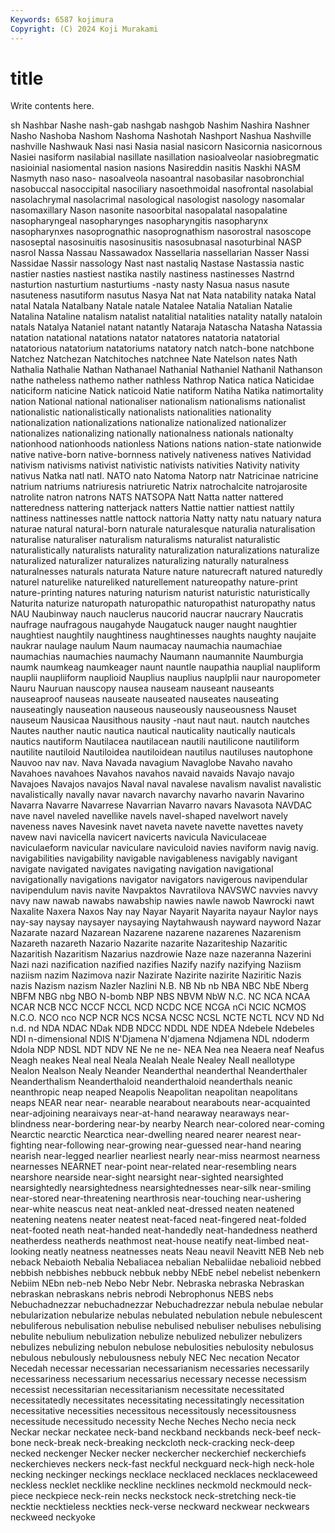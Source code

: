```yaml
---
Keywords: 6587 kojimura
Copyright: (C) 2024 Koji Murakami
---
```


# title

Write contents here.



sh Nashbar Nashe nash-gab nashgab
nashgob Nashim Nashira Nashner Nasho Nashoba Nashom Nashoma Nashotah Nashport
Nashua Nashville nashville Nashwauk Nasi nasi Nasia nasial nasicorn Nasicornia
nasicornous Nasiei nasiform nasilabial nasillate nasillation nasioalveolar nasiobregmatic nasioinial nasiomental
nasion nasions Nasireddin nasitis Naskhi NASM Nasmyth naso naso- nasoalveola
nasoantral nasobasilar nasobronchial nasobuccal nasoccipital nasociliary nasoethmoidal nasofrontal nasolabial nasolachrymal
nasolacrimal nasological nasologist nasology nasomalar nasomaxillary Nason nasonite nasoorbital nasopalatal
nasopalatine nasopharyngeal nasopharynges nasopharyngitis nasopharynx nasopharynxes nasoprognathic nasoprognathism nasorostral nasoscope
nasoseptal nasosinuitis nasosinusitis nasosubnasal nasoturbinal NASP nasrol Nassa Nassau Nassawadox
Nassellaria nassellarian Nasser Nassi Nassidae Nassir nassology Nast nast nastaliq
Nastase Nastassia nastic nastier nasties nastiest nastika nastily nastiness nastinesses
Nastrnd nasturtion nasturtium nasturtiums -nasty nasty Nasua nasus nasute nasuteness
nasutiform nasutus Nasya Nat nat Nata natability nataka Natal natal
Natala Natalbany Natale natale Natalee Natalia Natalian Natalie Natalina Nataline
natalism natalist natalitial natalities natality natally nataloin natals Natalya Nataniel
natant natantly Nataraja Natascha Natasha Natassia natation natational natations natator
natatores natatoria natatorial natatorious natatorium natatoriums natatory natch natch-bone natchbone
Natchez Natchezan Natchitoches natchnee Nate Natelson nates Nath Nathalia Nathalie
Nathan Nathanael Nathanial Nathaniel Nathanil Nathanson nathe natheless nathemo nather
nathless Nathrop Natica natica Naticidae naticiform naticine Natick naticoid Natie
natiform Natiha Natika natimortality nation National national nationaliser nationalism nationalisms
nationalist nationalistic nationalistically nationalists nationalities nationality nationalization nationalizations nationalize nationalized
nationalizer nationalizes nationalizing nationally nationalness nationals nationalty nationhood nationhoods nationless
Nations nations nation-state nationwide native native-born native-bornness natively nativeness natives
Natividad nativism nativisms nativist nativistic nativists nativities Nativity nativity nativus
Natka natl natl. NATO nato Natoma Natorp natr Natricinae natricine
natrium natriums natriuresis natriuretic Natrix natrochalcite natrojarosite natrolite natron natrons
NATS NATSOPA Natt Natta natter nattered natteredness nattering natterjack natters
Nattie nattier nattiest nattily nattiness nattinesses nattle nattock nattoria Natty
natty natu natuary natura naturae natural natural-born naturale naturalesque naturalia
naturalisation naturalise naturaliser naturalism naturalisms naturalist naturalistic naturalistically naturalists naturality
naturalization naturalizations naturalize naturalized naturalizer naturalizes naturalizing naturally naturalness naturalnesses
naturals naturata Nature nature naturecraft natured naturedly naturel naturelike natureliked
naturellement natureopathy nature-print nature-printing natures naturing naturism naturist naturistic naturistically
Naturita naturize naturopath naturopathic naturopathist naturopathy natus NAU Naubinway nauch
nauclerus naucorid naucrar naucrary Naucratis naufrage naufragous naugahyde Naugatuck nauger
naught naughtier naughtiest naughtily naughtiness naughtinesses naughts naughty naujaite naukrar
naulage naulum Naum naumacay naumachia naumachiae naumachias naumachies naumachy Naumann
naumannite Naumburgia naumk naumkeag naumkeager naunt nauntle naupathia nauplial naupliform
nauplii naupliiform nauplioid Nauplius nauplius nauplplii naur nauropometer Nauru Nauruan
nauscopy nausea nauseam nauseant nauseants nauseaproof nauseas nauseate nauseated nauseates
nauseating nauseatingly nauseation nauseous nauseously nauseousness Nauset nauseum Nausicaa Nausithous
nausity -naut naut naut. nautch nautches Nautes nauther nautic nautica
nautical nauticality nautically nauticals nautics nautiform Nautilacea nautilacean nautili nautilicone
nautiliform nautilite nautiloid Nautiloidea nautiloidean nautilus nautiluses nautophone Nauvoo nav
nav. Nava Navada navagium Navaglobe Navaho navaho Navahoes navahoes Navahos
navahos navaid navaids Navajo navajo Navajoes Navajos navajos Naval naval
navalese navalism navalist navalistic navalistically navally navar navarch navarchy navarho
navarin Navarino Navarra Navarre Navarrese Navarrian Navarro navars Navasota NAVDAC
nave navel naveled navellike navels navel-shaped navelwort navely naveness naves
Navesink navet naveta navete navette navettes navety navew navi navicella
navicert navicerts navicula Naviculaceae naviculaeform navicular naviculare naviculoid navies naviform
navig navig. navigabilities navigability navigable navigableness navigably navigant navigate navigated
navigates navigating navigation navigational navigationally navigations navigator navigators navigerous navipendular
navipendulum navis navite Navpaktos Navratilova NAVSWC navvies navvy navy naw
nawab nawabs nawabship nawies nawle nawob Nawrocki nawt Naxalite Naxera
Naxos Nay nay Nayar Nayarit Nayarita nayaur Naylor nays nay-say
naysay naysayer naysaying Naytahwaush nayward nayword Nazar Nazarate nazard Nazarean
Nazarene nazarene nazarenes Nazarenism Nazareth nazareth Nazario Nazarite nazarite Nazariteship
Nazaritic Nazaritish Nazaritism Nazarius nazdrowie Naze naze nazeranna Nazerini Nazi
nazi nazification nazified nazifies Nazify nazify nazifying Naziism naziism nazim
Nazimova nazir Nazirate Nazirite nazirite Naziritic Nazis nazis Nazism nazism
Nazler Nazlini N.B. NB Nb nb NBA NBC NbE Nberg
NBFM NBG nbg NBO N-bomb NBP NBS NBVM NbW N.C.
NC NCA NCAA NCAR NCB NCC NCCF NCCL NCD NCDC
NCE NCGA nCi NCIC NCMOS N.C.O. NCO nco NCP NCR
NCS NCSA NCSC NCSL NCTE NCTL NCV ND Nd n.d.
nd NDA NDAC NDak NDB NDCC NDDL NDE NDEA Ndebele
Ndebeles NDI n-dimensional NDIS N'Djamena N'djamena Ndjamena NDL ndoderm Ndola
NDP NDSL NDT NDV NE Ne ne ne- NEA Nea
nea Neaera neaf Neafus Neagh neakes Neal neal Neala Nealah
Neale Nealey Neall neallotype Nealon Nealson Nealy Neander Neanderthal neanderthal
Neanderthaler Neanderthalism Neanderthaloid neanderthaloid neanderthals neanic neanthropic neap neaped Neapolis
Neapolitan neapolitan neapolitans neaps NEAR near near- nearable nearabout nearabouts
near-acquainted near-adjoining nearaivays near-at-hand nearaway nearaways near-blindness near-bordering near-by nearby
Nearch near-colored near-coming Nearctic nearctic Nearctica near-dwelling neared nearer nearest
near-fighting near-following near-growing near-guessed near-hand nearing nearish near-legged nearlier nearliest
nearly near-miss nearmost nearness nearnesses NEARNET near-point near-related near-resembling nears
nearshore nearside near-sight nearsight near-sighted nearsighted nearsightedly nearsightedness nearsightednesses near-silk
near-smiling near-stored near-threatening nearthrosis near-touching near-ushering near-white neascus neat neat-ankled
neat-dressed neaten neatened neatening neatens neater neatest neat-faced neat-fingered neat-folded
neat-footed neath neat-handed neat-handedly neat-handedness neatherd neatherdess neatherds neathmost neat-house
neatify neat-limbed neat-looking neatly neatness neatnesses neats Neau neavil Neavitt
NEB Neb neb neback Nebaioth Nebalia Nebaliacea nebalian Nebaliidae nebalioid
nebbed nebbish nebbishes nebbuck nebbuk nebby NEbE nebel nebelist nebenkern
Nebiim NEbn neb-neb Nebo Nebr Nebr. Nebraska nebraska Nebraskan nebraskan
nebraskans nebris nebrodi Nebrophonus NEBS nebs Nebuchadnezzar nebuchadnezzar Nebuchadrezzar nebula
nebulae nebular nebularization nebularize nebulas nebulated nebulation nebule nebulescent nebuliferous
nebulisation nebulise nebulised nebuliser nebulises nebulising nebulite nebulium nebulization nebulize
nebulized nebulizer nebulizers nebulizes nebulizing nebulon nebulose nebulosities nebulosity nebulosus
nebulous nebulously nebulousness nebuly NEC Nec necation Necator Necedah necessar
necessarian necessarianism necessaries necessarily necessariness necessarium necessarius necessary necesse necessism
necessist necessitarian necessitarianism necessitate necessitated necessitatedly necessitates necessitating necessitatingly necessitation
necessitative necessities necessitous necessitously necessitousness necessitude necessitudo necessity Neche Neches
Necho necia neck Neckar neckar neckatee neck-band neckband neckbands neck-beef
neck-bone neck-break neck-breaking neckcloth neck-cracking neck-deep necked neckenger Necker necker
neckercher neckerchief neckerchiefs neckerchieves neckers neck-fast neckful neckguard neck-high neck-hole
necking neckinger neckings necklace necklaced necklaces necklaceweed neckless necklet necklike
neckline necklines neckmold neckmould neck-piece neckpiece neck-rein necks neckstock neck-stretching
neck-tie necktie necktieless neckties neck-verse neckward neckwear neckwears neckweed neckyoke
